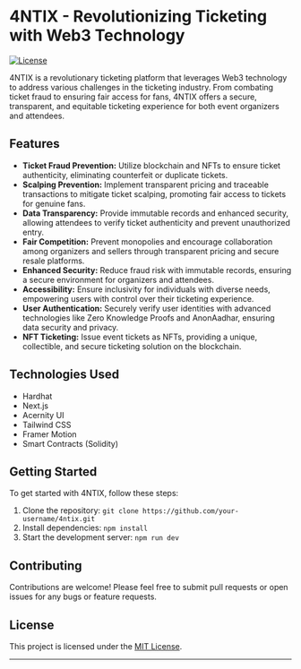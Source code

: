 # 4NTIX - Revolutionizing Ticketing with Web3 Technology

[![License](https://img.shields.io/badge/license-MIT-blue.svg)](https://opensource.org/licenses/MIT)

4NTIX is a revolutionary ticketing platform that leverages Web3 technology to address various challenges in the ticketing industry. From combating ticket fraud to ensuring fair access for fans, 4NTIX offers a secure, transparent, and equitable ticketing experience for both event organizers and attendees.

## Features

- **Ticket Fraud Prevention:** Utilize blockchain and NFTs to ensure ticket authenticity, eliminating counterfeit or duplicate tickets.
- **Scalping Prevention:** Implement transparent pricing and traceable transactions to mitigate ticket scalping, promoting fair access to tickets for genuine fans.
- **Data Transparency:** Provide immutable records and enhanced security, allowing attendees to verify ticket authenticity and prevent unauthorized entry.
- **Fair Competition:** Prevent monopolies and encourage collaboration among organizers and sellers through transparent pricing and secure resale platforms.
- **Enhanced Security:** Reduce fraud risk with immutable records, ensuring a secure environment for organizers and attendees.
- **Accessibility:** Ensure inclusivity for individuals with diverse needs, empowering users with control over their ticketing experience.
- **User Authentication:** Securely verify user identities with advanced technologies like Zero Knowledge Proofs and AnonAadhar, ensuring data security and privacy.
- **NFT Ticketing:** Issue event tickets as NFTs, providing a unique, collectible, and secure ticketing solution on the blockchain.

## Technologies Used

- Hardhat
- Next.js
- Acernity UI
- Tailwind CSS
- Framer Motion
- Smart Contracts (Solidity)

## Getting Started

To get started with 4NTIX, follow these steps:

1. Clone the repository: `git clone https://github.com/your-username/4ntix.git`
2. Install dependencies: `npm install`
3. Start the development server: `npm run dev`

## Contributing

Contributions are welcome! Please feel free to submit pull requests or open issues for any bugs or feature requests.

## License

This project is licensed under the [MIT License](https://opensource.org/licenses/MIT).

---

